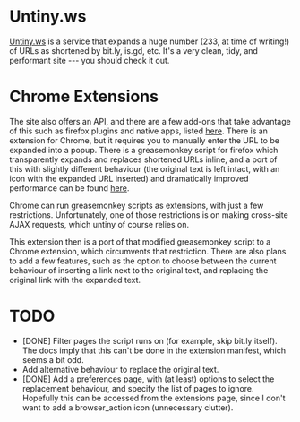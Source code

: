 Untiny.ws
=========

[Untiny.ws](http://untiny.ws) is a service that expands a huge number
(233, at time of writing!) of URLs as shortened by bit.ly, is.gd, etc.
It's a very clean, tidy, and performant site --- you should check it
out.

Chrome Extensions
=================

The site also offers an API, and there are a few add-ons that take
advantage of this such as firefox plugins and native apps, listed
[here](http://untiny.ws/extra/).  There is an extension for Chrome,
but it requires you to manually enter the URL to be expanded into a
popup.  There is a greasemonkey script for firefox which transparently
expands and replaces shortened URLs inline, and a port of this with
slightly different behaviour (the original text is left intact, with
an icon with the expanded URL inserted) and dramatically improved
performance can be found
[here](http://github.com/markhepburn/untiny-greasemonkey).

Chrome can run greasemonkey scripts as extensions, with just a few
restrictions.  Unfortunately, one of those restrictions is on making
cross-site AJAX requests, which untiny of course relies on.

This extension then is a port of that modified greasemonkey script to
a Chrome extension, which circumvents that restriction.  There are
also plans to add a few features, such as the option to choose between
the current behaviour of inserting a link next to the original text,
and replacing the original link with the expanded text.

TODO
====

 * [DONE] Filter pages the script runs on (for example, skip bit.ly itself).
   The docs imply that this can't be done in the extension manifest,
   which seems a bit odd.
 * Add alternative behaviour to replace the original text.
 * [DONE] Add a preferences page, with (at least) options to select the
   replacement behaviour, and specify the list of pages to ignore.
   Hopefully this can be accessed from the extensions page, since I
   don't want to add a browser_action icon (unnecessary clutter).
